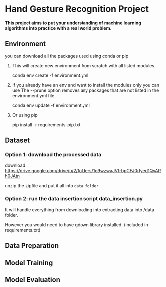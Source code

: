 # Hand Gesture Recognition Project

**This project aims to put your understanding of machine learning algorithms into practice
with a real world problem.**
## Environment

you can download all the packages used using conda or pip
1. This will create new environment from scratch with all listed modules.

    conda env create -f environment.yml

2. If you already have an env and want to install the modules only you can use
The --prune option removes any packages that are not listed in the environment.yml file.

    conda env update -f environment.yml

3. Or using pip
    
    pip install -r requirements-pip.txt


## Dataset

### Option 1: download the processed data

download https://drive.google.com/drive/u/2/folders/1o9wzwaJVfrbpCFJ0rIyed1QvARh0JAtn

unzip the zipfile and put it all into `data folder`

### Option 2: run the data insertion script data_insertion.py

It will handle everything from downloading into extracting data into /data folder.

However you would need to have gdown library installed. (included in requirements.txt)

## Data Preparation
## Model Training
## Model Evaluation
